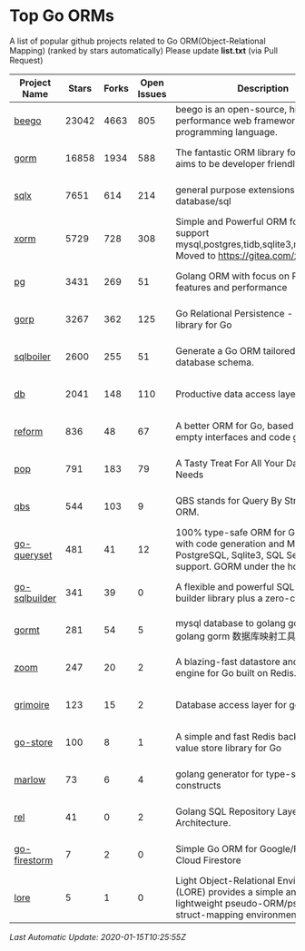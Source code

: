 # Top Go ORMs
A list of popular github projects related to Go ORM(Object-Relational Mapping) (ranked by stars automatically)
Please update **list.txt** (via Pull Request)

| Project Name | Stars | Forks | Open Issues | Description | Last Update |
| ------------ | ----- | ----- | ----------- | ----------- | ----------- |
| [beego](https://github.com/astaxie/beego) | 23042 | 4663 | 805 | beego is an open-source, high-performance web framework for the Go programming language. | 2020-01-15 08:22:57 |
| [gorm](https://github.com/jinzhu/gorm) | 16858 | 1934 | 588 | The fantastic ORM library for Golang, aims to be developer friendly | 2020-01-15 09:53:30 |
| [sqlx](https://github.com/jmoiron/sqlx) | 7651 | 614 | 214 | general purpose extensions to golang's database/sql | 2020-01-15 07:46:14 |
| [xorm](https://github.com/go-xorm/xorm) | 5729 | 728 | 308 | Simple and Powerful ORM for Go, support mysql,postgres,tidb,sqlite3,mssql,oracle, Moved to https://gitea.com/xorm/xorm | 2020-01-15 08:31:07 |
| [pg](https://github.com/go-pg/pg) | 3431 | 269 | 51 | Golang ORM with focus on PostgreSQL features and performance | 2020-01-15 01:47:18 |
| [gorp](https://github.com/go-gorp/gorp) | 3267 | 362 | 125 | Go Relational Persistence - an ORM-ish library for Go | 2020-01-14 01:57:00 |
| [sqlboiler](https://github.com/volatiletech/sqlboiler) | 2600 | 255 | 51 | Generate a Go ORM tailored to your database schema. | 2020-01-15 08:56:52 |
| [db](https://github.com/upper/db) | 2041 | 148 | 110 | Productive data access layer for Go. | 2020-01-14 13:52:50 |
| [reform](https://github.com/go-reform/reform) | 836 | 48 | 67 | A better ORM for Go, based on non-empty interfaces and code generation. | 2019-12-28 22:41:39 |
| [pop](https://github.com/gobuffalo/pop) | 791 | 183 | 79 | A Tasty Treat For All Your Database Needs | 2020-01-14 21:05:24 |
| [qbs](https://github.com/coocood/qbs) | 544 | 103 | 9 | QBS stands for Query By Struct. A Go ORM. | 2020-01-11 22:47:29 |
| [go-queryset](https://github.com/jirfag/go-queryset) | 481 | 41 | 12 | 100% type-safe ORM for Go (Golang) with code generation and MySQL, PostgreSQL, Sqlite3, SQL Server support. GORM under the hood. | 2019-12-26 19:45:08 |
| [go-sqlbuilder](https://github.com/huandu/go-sqlbuilder) | 341 | 39 | 0 | A flexible and powerful SQL string builder library plus a zero-config ORM. | 2020-01-15 06:19:40 |
| [gormt](https://github.com/xxjwxc/gormt) | 281 | 54 | 5 | mysql database to golang gorm struct , golang gorm 数据库映射工具 | 2020-01-15 04:26:09 |
| [zoom](https://github.com/albrow/zoom) | 247 | 20 | 2 | A blazing-fast datastore and querying engine for Go built on Redis. | 2019-12-11 07:14:27 |
| [grimoire](https://github.com/Fs02/grimoire) | 123 | 15 | 2 | Database access layer for golang | 2020-01-03 04:56:56 |
| [go-store](https://github.com/gosuri/go-store) | 100 | 8 | 1 | A simple and fast Redis backed key-value store library for Go | 2020-01-07 04:53:33 |
| [marlow](https://github.com/dadleyy/marlow) | 73 | 6 | 4 | golang generator for type-safe sql api constructs | 2020-01-14 15:05:13 |
| [rel](https://github.com/Fs02/rel) | 41 | 0 | 2 | Golang SQL Repository Layer for Clean Architecture. | 2020-01-11 12:43:23 |
| [go-firestorm](https://github.com/jschoedt/go-firestorm) | 7 | 2 | 0 | Simple Go ORM for Google/Firebase Cloud Firestore | 2020-01-14 20:39:41 |
| [lore](https://github.com/abrahambotros/lore) | 5 | 1 | 0 | Light Object-Relational Environment (LORE) provides a simple and lightweight pseudo-ORM/pseudo-struct-mapping environment for Go | 2019-08-18 20:19:39 |

*Last Automatic Update: 2020-01-15T10:25:55Z*